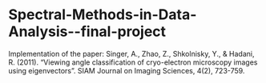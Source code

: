 # Spectral-Methods-in-Data-Analysis--final-project
Implementation of the paper: Singer, A., Zhao, Z., Shkolnisky, Y., &amp; Hadani, R. (2011). “Viewing angle classification of cryo-electron microscopy images using eigenvectors”. SIAM Journal on Imaging Sciences, 4(2), 723-759.
